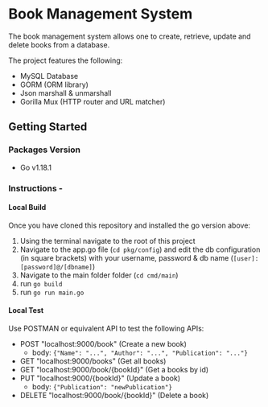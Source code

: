 # Book Management System

The book management system allows one to create, retrieve, update and delete books from a database.

The project features the following:

- MySQL Database
- GORM (ORM library)
- Json marshall & unmarshall
- Gorilla Mux (HTTP router and URL matcher)

## Getting Started

### Packages Version

- Go v1.18.1

### Instructions -

#### Local Build

Once you have cloned this repository and installed the go version above:

1. Using the terminal navigate to the root of this project
2. Navigate to the app.go file (`cd pkg/config`) and edit the db configuration (in square brackets) with your username, password & db name (`[user]:[password]@/[dbname]`)
3. Navigate to the main folder folder (`cd cmd/main`)
4. run `go build`
5. run `go run main.go`

#### Local Test

Use POSTMAN or equivalent API to test the following APIs:

- POST "localhost:9000/book" (Create a new book)
  - body: `{"Name": "...", "Author": "...", "Publication": "..."}`
- GET "localhost:9000/books" (Get all books)
- GET "localhost:9000/book/{bookId}" (Get a books by id)
- PUT "localhost:9000/{bookId}" (Update a book)
  - body: `{"Publication": "newPublication"}`
- DELETE "localhost:9000/book/{bookId}" (Delete a book)
